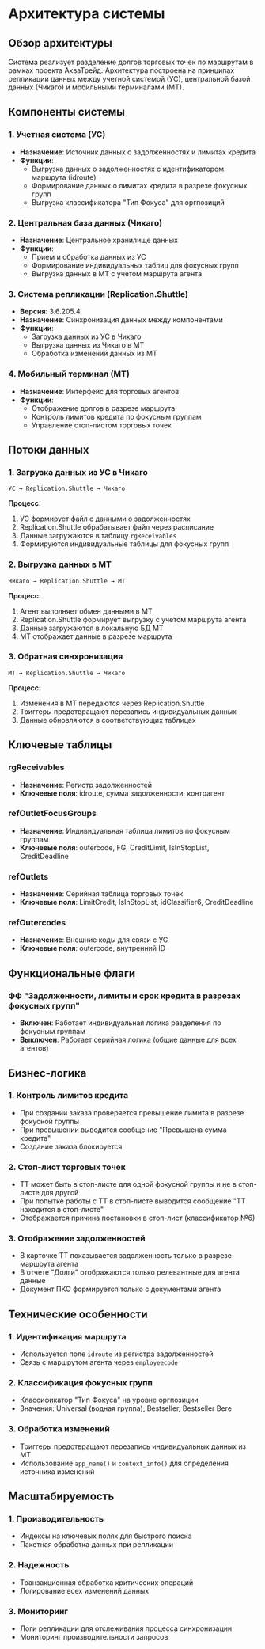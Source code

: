 # Архитектура системы

## Обзор архитектуры

Система реализует разделение долгов торговых точек по маршрутам в рамках проекта АкваТрейд. Архитектура построена на принципах репликации данных между учетной системой (УС), центральной базой данных (Чикаго) и мобильными терминалами (МТ).

## Компоненты системы

### 1. Учетная система (УС)
- **Назначение**: Источник данных о задолженностях и лимитах кредита
- **Функции**: 
  - Выгрузка данных о задолженностях с идентификатором маршрута (idroute)
  - Формирование данных о лимитах кредита в разрезе фокусных групп
  - Выгрузка классификатора "Тип Фокуса" для оргпозиций

### 2. Центральная база данных (Чикаго)
- **Назначение**: Центральное хранилище данных
- **Функции**:
  - Прием и обработка данных из УС
  - Формирование индивидуальных таблиц для фокусных групп
  - Выгрузка данных в МТ с учетом маршрута агента

### 3. Система репликации (Replication.Shuttle)
- **Версия**: 3.6.205.4
- **Назначение**: Синхронизация данных между компонентами
- **Функции**:
  - Загрузка данных из УС в Чикаго
  - Выгрузка данных из Чикаго в МТ
  - Обработка изменений данных из МТ

### 4. Мобильный терминал (МТ)
- **Назначение**: Интерфейс для торговых агентов
- **Функции**:
  - Отображение долгов в разрезе маршрута
  - Контроль лимитов кредита по фокусным группам
  - Управление стоп-листом торговых точек

## Потоки данных

### 1. Загрузка данных из УС в Чикаго

```
УС → Replication.Shuttle → Чикаго
```

**Процесс:**
1. УС формирует файл с данными о задолженностях
2. Replication.Shuttle обрабатывает файл через расписание
3. Данные загружаются в таблицу `rgReceivables`
4. Формируются индивидуальные таблицы для фокусных групп

### 2. Выгрузка данных в МТ

```
Чикаго → Replication.Shuttle → МТ
```

**Процесс:**
1. Агент выполняет обмен данными в МТ
2. Replication.Shuttle формирует выгрузку с учетом маршрута агента
3. Данные загружаются в локальную БД МТ
4. МТ отображает данные в разрезе маршрута

### 3. Обратная синхронизация

```
МТ → Replication.Shuttle → Чикаго
```

**Процесс:**
1. Изменения в МТ передаются через Replication.Shuttle
2. Триггеры предотвращают перезапись индивидуальных данных
3. Данные обновляются в соответствующих таблицах

## Ключевые таблицы

### rgReceivables
- **Назначение**: Регистр задолженностей
- **Ключевые поля**: idroute, сумма задолженности, контрагент

### refOutletFocusGroups
- **Назначение**: Индивидуальная таблица лимитов по фокусным группам
- **Ключевые поля**: outercode, FG, CreditLimit, IsInStopList, CreditDeadline

### refOutlets
- **Назначение**: Серийная таблица торговых точек
- **Ключевые поля**: LimitCredit, IsInStopList, idClassifier6, CreditDeadline

### refOutercodes
- **Назначение**: Внешние коды для связи с УС
- **Ключевые поля**: outercode, внутренний ID

## Функциональные флаги

### ФФ "Задолженности, лимиты и срок кредита в разрезах фокусных групп"
- **Включен**: Работает индивидуальная логика разделения по фокусным группам
- **Выключен**: Работает серийная логика (общие данные для всех агентов)

## Бизнес-логика

### 1. Контроль лимитов кредита
- При создании заказа проверяется превышение лимита в разрезе фокусной группы
- При превышении выводится сообщение "Превышена сумма кредита"
- Создание заказа блокируется

### 2. Стоп-лист торговых точек
- ТТ может быть в стоп-листе для одной фокусной группы и не в стоп-листе для другой
- При попытке работы с ТТ в стоп-листе выводится сообщение "ТТ находится в стоп-листе"
- Отображается причина постановки в стоп-лист (классификатор №6)

### 3. Отображение задолженностей
- В карточке ТТ показывается задолженность только в разрезе маршрута агента
- В отчете "Долги" отображаются только релевантные для агента данные
- Документ ПКО формируется только с документами агента

## Технические особенности

### 1. Идентификация маршрута
- Используется поле `idroute` из регистра задолженностей
- Связь с маршрутом агента через `employeecode`

### 2. Классификация фокусных групп
- Классификатор "Тип Фокуса" на уровне оргпозиции
- Значения: Universal (водная группа), Bestseller, Bestseller Bere

### 3. Обработка изменений
- Триггеры предотвращают перезапись индивидуальных данных из МТ
- Использование `app_name()` и `context_info()` для определения источника изменений

## Масштабируемость

### 1. Производительность
- Индексы на ключевых полях для быстрого поиска
- Пакетная обработка данных при репликации

### 2. Надежность
- Транзакционная обработка критических операций
- Логирование всех изменений данных

### 3. Мониторинг
- Логи репликации для отслеживания процесса синхронизации
- Мониторинг производительности запросов
